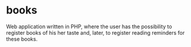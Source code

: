 # books
Web application written in PHP, where the user has the possibility to register books of his her taste and, later, to register reading reminders for these books.
